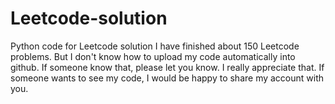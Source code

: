 # Leetcode-solution
Python code for Leetcode solution
I have finished about 150 Leetcode problems. But I don't know how to upload my code automatically into github. 
If someone know that, please let you know. I really appreciate that. If someone wants to see my code, 
I would be happy to share my account with you.
